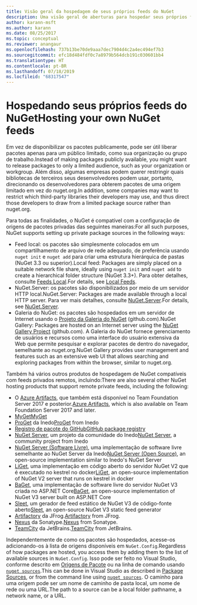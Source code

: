 ```yaml
---
title: Visão geral da hospedagem de seus próprios feeds do NuGet
description: Uma visão geral de aberturas para hospedar seus próprios feeds de pacote do NuGet ou galerias localmente ou remotamente.
author: karann-msft
ms.author: karann
ms.date: 08/25/2017
ms.topic: conceptual
ms.reviewer: anangaur
ms.openlocfilehash: 737b13be70de9aaa7dec7904d4c2a4ec494ef7b3
ms.sourcegitcommit: efc18d484fdf0c7a8979b564dcb191c030601bb4
ms.translationtype: HT
ms.contentlocale: pt-BR
ms.lasthandoff: 07/18/2019
ms.locfileid: "68317547"
---
```

# <a name="hosting-your-own-nuget-feeds"></a><span data-ttu-id="be234-103">Hospedando seus próprios feeds do NuGet</span><span class="sxs-lookup"><span data-stu-id="be234-103">Hosting your own NuGet feeds</span></span>

<span data-ttu-id="be234-104">Em vez de disponibilizar os pacotes publicamente, pode ser útil liberar pacotes apenas para um público limitado, como sua organização ou grupo de trabalho.</span><span class="sxs-lookup"><span data-stu-id="be234-104">Instead of making packages publicly available, you might want to release packages to only a limited audience, such as your organization or workgroup.</span></span> <span data-ttu-id="be234-105">Além disso, algumas empresas podem querer restringir quais bibliotecas de terceiros seus desenvolvedores podem usar, portanto, direcionando os desenvolvedores para obterem pacotes de uma origem limitado em vez do nuget.org.</span><span class="sxs-lookup"><span data-stu-id="be234-105">In addition, some companies may want to restrict which third-party libraries their developers may use, and thus direct those developers to draw from a limited package source rather than nuget.org.</span></span>

<span data-ttu-id="be234-106">Para todas as finalidades, o NuGet é compatível com a configuração de origens de pacotes privadas das seguintes maneiras:</span><span class="sxs-lookup"><span data-stu-id="be234-106">For all such purposes, NuGet supports setting up private package sources in the following ways:</span></span>

- <span data-ttu-id="be234-107">Feed local: os pacotes são simplesmente colocados em um compartilhamento de arquivo de rede adequado, de preferência usando `nuget init` e `nuget add` para criar uma estrutura hierárquica de pastas (NuGet 3.3 ou superior).</span><span class="sxs-lookup"><span data-stu-id="be234-107">Local feed: Packages are simply placed on a suitable network file share, ideally using `nuget init` and `nuget add` to create a hierarchical folder structure (NuGet 3.3+).</span></span> <span data-ttu-id="be234-108">Para obter detalhes, consulte [Feeds Local](../hosting-packages/local-feeds.md).</span><span class="sxs-lookup"><span data-stu-id="be234-108">For details, see [Local Feeds](../hosting-packages/local-feeds.md).</span></span>
- <span data-ttu-id="be234-109">NuGet.Server: os pacotes são disponibilizados por meio de um servidor HTTP local.</span><span class="sxs-lookup"><span data-stu-id="be234-109">NuGet.Server: Packages are made available through a local HTTP server.</span></span> <span data-ttu-id="be234-110">Para ver mais detalhes, consulte [NuGet.Server](../hosting-packages/nuget-server.md).</span><span class="sxs-lookup"><span data-stu-id="be234-110">For details, see [NuGet.Server](../hosting-packages/nuget-server.md).</span></span>
- <span data-ttu-id="be234-111">Galeria do NuGet: os pacotes são hospedados em um servidor de Internet usando o [Projeto da Galeria do NuGet](https://github.com/NuGet/NuGetGallery#build-and-run-the-gallery-in-arbitrary-number-easy-steps) (github.com).</span><span class="sxs-lookup"><span data-stu-id="be234-111">NuGet Gallery: Packages are hosted on an Internet server using the [NuGet Gallery Project](https://github.com/NuGet/NuGetGallery#build-and-run-the-gallery-in-arbitrary-number-easy-steps) (github.com).</span></span> <span data-ttu-id="be234-112">A Galeria do NuGet fornece gerenciamento de usuários e recursos como uma interface do usuário extensiva da Web que permite pesquisar e explorar pacotes de dentro do navegador, semelhante ao nuget.org.</span><span class="sxs-lookup"><span data-stu-id="be234-112">NuGet Gallery provides user management and features such as an extensive web UI that allows searching and exploring packages from within the browser, similar to nuget.org.</span></span>

<span data-ttu-id="be234-113">Também há vários outros produtos de hospedagem de NuGet compatíveis com feeds privados remotos, incluindo:</span><span class="sxs-lookup"><span data-stu-id="be234-113">There are also several other NuGet hosting products that support remote private feeds, including the following:</span></span>

- <span data-ttu-id="be234-114">O [Azure Artifacts](https://www.visualstudio.com/docs/package/nuget/publish), que também está disponível no Team Foundation Server 2017 e posterior.</span><span class="sxs-lookup"><span data-stu-id="be234-114">[Azure Artifacts](https://www.visualstudio.com/docs/package/nuget/publish), which is also available on Team Foundation Server 2017 and later.</span></span>
- [<span data-ttu-id="be234-115">MyGet</span><span class="sxs-lookup"><span data-stu-id="be234-115">MyGet</span></span>](http://myget.org)
- <span data-ttu-id="be234-116">[ProGet](http://inedo.com/proget) da Inedo</span><span class="sxs-lookup"><span data-stu-id="be234-116">[ProGet](http://inedo.com/proget) from Inedo</span></span>
- [<span data-ttu-id="be234-117">Registro de pacote do GitHub</span><span class="sxs-lookup"><span data-stu-id="be234-117">GitHub package registry</span></span>](https://help.github.com/articles/configuring-nuget-for-use-with-github-package-registry)
- <span data-ttu-id="be234-118">[NuGet Server](http://nugetserver.net/), um projeto da comunidade do Inedo</span><span class="sxs-lookup"><span data-stu-id="be234-118">[NuGet Server](http://nugetserver.net/), a community project from Inedo</span></span>
- <span data-ttu-id="be234-119">[NuGet Server (Software Livre)](http://nuget-server.net), uma implementação de software livre semelhante ao NuGet Server da Inedo</span><span class="sxs-lookup"><span data-stu-id="be234-119">[NuGet Server (Open Source)](http://nuget-server.net), an open-source implementation similar to Inedo's NuGet Server</span></span>
- <span data-ttu-id="be234-120">[LiGet](https://github.com/ai-traders/liget), uma implementação em código aberto do servidor NuGet V2 que é executado no kestrel no docker</span><span class="sxs-lookup"><span data-stu-id="be234-120">[LiGet](https://github.com/ai-traders/liget), an open-source implementation of NuGet V2 server that runs on kestrel in docker</span></span>
- <span data-ttu-id="be234-121">[BaGet](https://github.com/loic-sharma/BaGet), uma implementação de software livre do servidor NuGet V3 criada no ASP.NET Core</span><span class="sxs-lookup"><span data-stu-id="be234-121">[BaGet](https://github.com/loic-sharma/BaGet), an open-source implementation of NuGet V3 server built on ASP.NET Core</span></span>
- <span data-ttu-id="be234-122">[Sleet](https://github.com/emgarten/sleet), um gerador de feed estático de NuGet V3 de código-fonte aberto</span><span class="sxs-lookup"><span data-stu-id="be234-122">[Sleet](https://github.com/emgarten/sleet), an open-source NuGet V3 static feed generator</span></span>
- <span data-ttu-id="be234-123">[Artifactory](https://www.jfrog.com/artifactory/) da JFrog.</span><span class="sxs-lookup"><span data-stu-id="be234-123">[Artifactory](https://www.jfrog.com/artifactory/) from JFrog.</span></span>
- <span data-ttu-id="be234-124">[Nexus](http://www.sonatype.org/nexus/) da Sonatype.</span><span class="sxs-lookup"><span data-stu-id="be234-124">[Nexus](http://www.sonatype.org/nexus/) from Sonatype.</span></span>
- <span data-ttu-id="be234-125">[TeamCity](https://www.jetbrains.com/teamcity/) da JetBrains.</span><span class="sxs-lookup"><span data-stu-id="be234-125">[TeamCity](https://www.jetbrains.com/teamcity/) from JetBrains.</span></span>

<span data-ttu-id="be234-126">Independentemente de como os pacotes são hospedados, acesse-os adicionando-os à lista de origens disponíveis em `NuGet.Config`.</span><span class="sxs-lookup"><span data-stu-id="be234-126">Regardless of how packages are hosted, you access them by adding them to the list of available sources in `NuGet.Config`.</span></span> <span data-ttu-id="be234-127">Isso pode ser feito no Visual Studio, conforme descrito em [Origens de Pacote](../consume-packages/install-use-packages-visual-studio.md#package-sources) ou na linha de comando usando [`nuget sources`](../reference/cli-reference/cli-ref-sources.md).</span><span class="sxs-lookup"><span data-stu-id="be234-127">This can be done in Visual Studio as described in [Package Sources](../consume-packages/install-use-packages-visual-studio.md#package-sources), or from the command line using [`nuget sources`](../reference/cli-reference/cli-ref-sources.md).</span></span> <span data-ttu-id="be234-128">O caminho para uma origem pode ser um nome de caminho de pasta local, um nome de rede ou uma URL.</span><span class="sxs-lookup"><span data-stu-id="be234-128">The path to a source can be a local folder pathname, a network name, or a URL.</span></span>
